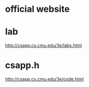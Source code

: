 official website
===
# lab
http://csapp.cs.cmu.edu/3e/labs.html
# csapp.h
http://csapp.cs.cmu.edu/3e/code.html
